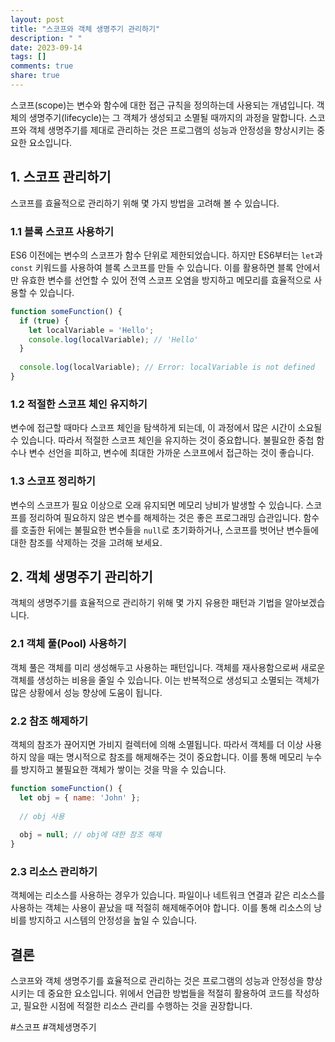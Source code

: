 ```yaml
---
layout: post
title: "스코프와 객체 생명주기 관리하기"
description: " "
date: 2023-09-14
tags: []
comments: true
share: true
---
```


스코프(scope)는 변수와 함수에 대한 접근 규칙을 정의하는데 사용되는 개념입니다. 객체의 생명주기(lifecycle)는 그 객체가 생성되고 소멸될 때까지의 과정을 말합니다. 스코프와 객체 생명주기를 제대로 관리하는 것은 프로그램의 성능과 안정성을 향상시키는 중요한 요소입니다.

## 1. 스코프 관리하기

스코프를 효율적으로 관리하기 위해 몇 가지 방법을 고려해 볼 수 있습니다.

### 1.1 블록 스코프 사용하기

ES6 이전에는 변수의 스코프가 함수 단위로 제한되었습니다. 하지만 ES6부터는 `let`과 `const` 키워드를 사용하여 블록 스코프를 만들 수 있습니다. 이를 활용하면 블록 안에서만 유효한 변수를 선언할 수 있어 전역 스코프 오염을 방지하고 메모리를 효율적으로 사용할 수 있습니다.

```javascript
function someFunction() {
  if (true) {
    let localVariable = 'Hello';
    console.log(localVariable); // 'Hello'
  }
  
  console.log(localVariable); // Error: localVariable is not defined
}
```

### 1.2 적절한 스코프 체인 유지하기

변수에 접근할 때마다 스코프 체인을 탐색하게 되는데, 이 과정에서 많은 시간이 소요될 수 있습니다. 따라서 적절한 스코프 체인을 유지하는 것이 중요합니다. 불필요한 중첩 함수나 변수 선언을 피하고, 변수에 최대한 가까운 스코프에서 접근하는 것이 좋습니다.

### 1.3 스코프 정리하기

변수의 스코프가 필요 이상으로 오래 유지되면 메모리 낭비가 발생할 수 있습니다. 스코프를 정리하여 필요하지 않은 변수를 해제하는 것은 좋은 프로그래밍 습관입니다. 함수를 호출한 뒤에는 불필요한 변수들을 `null`로 초기화하거나, 스코프를 벗어난 변수들에 대한 참조를 삭제하는 것을 고려해 보세요.

## 2. 객체 생명주기 관리하기

객체의 생명주기를 효율적으로 관리하기 위해 몇 가지 유용한 패턴과 기법을 알아보겠습니다.

### 2.1 객체 풀(Pool) 사용하기

객체 풀은 객체를 미리 생성해두고 사용하는 패턴입니다. 객체를 재사용함으로써 새로운 객체를 생성하는 비용을 줄일 수 있습니다. 이는 반복적으로 생성되고 소멸되는 객체가 많은 상황에서 성능 향상에 도움이 됩니다.

### 2.2 참조 해제하기

객체의 참조가 끊어지면 가비지 컬렉터에 의해 소멸됩니다. 따라서 객체를 더 이상 사용하지 않을 때는 명시적으로 참조를 해제해주는 것이 중요합니다. 이를 통해 메모리 누수를 방지하고 불필요한 객체가 쌓이는 것을 막을 수 있습니다.

```javascript
function someFunction() {
  let obj = { name: 'John' };
  
  // obj 사용
  
  obj = null; // obj에 대한 참조 해제
}
```

### 2.3 리소스 관리하기

객체에는 리소스를 사용하는 경우가 있습니다. 파일이나 네트워크 연결과 같은 리소스를 사용하는 객체는 사용이 끝났을 때 적절히 해제해주어야 합니다. 이를 통해 리소스의 낭비를 방지하고 시스템의 안정성을 높일 수 있습니다.

## 결론

스코프와 객체 생명주기를 효율적으로 관리하는 것은 프로그램의 성능과 안정성을 향상시키는 데 중요한 요소입니다. 위에서 언급한 방법들을 적절히 활용하여 코드를 작성하고, 필요한 시점에 적절한 리소스 관리를 수행하는 것을 권장합니다.

#스코프 #객체생명주기